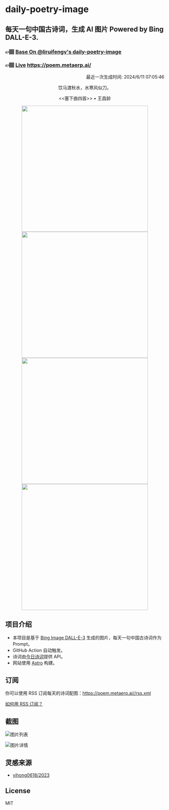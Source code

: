 
# daily-poetry-image

## 每天一句中国古诗词，生成 AI 图片 Powered by Bing DALL-E-3.

### 👉🏽 [Base On @liruifengv's daily-poetry-image](https://github.com/liruifengv/daily-poetry-image)

### 👉🏽 [Live](https://poem.metaerp.ai/) https://poem.metaerp.ai/

<p align="right">
  最近一次生成时间: 2024/6/11 07:05:46
</p>
<p align="center">
饮马渡秋水，水寒风似刀。
</p>
<p align="center">
<<塞下曲四首>> • 王昌龄
</p>
<p align="center">
<img src="https://tse3.mm.bing.net/th/id/OIG4.WSwZnbLu05IQTkOmv9Os" height="400" width="400" />
<img src="https://tse2.mm.bing.net/th/id/OIG4.cXQZk4AKOTY7sJCQVWnV" height="400" width="400" />
<img src="https://tse1.mm.bing.net/th/id/OIG4.qnNusB9BbAuvITLmPwvB" height="400" width="400" />
<img src="https://tse2.mm.bing.net/th/id/OIG4.PSUXBWnlqftSAJZnwlJ_" height="400" width="400" />
</p>

## 项目介绍

-   本项目是基于 [Bing Image DALL-E-3](https://www.bing.com/images/create) 生成的图片，每天一句中国古诗词作为 Prompt。
-   GitHub Action 自动触发。
-   诗词由[今日诗词](https://www.jinrishici.com/)提供 API。
-   网站使用 [Astro](https://astro.build) 构建。

## 订阅

你可以使用 RSS 订阅每天的诗词配图：https://poem.metaerp.ai//rss.xml

[如何用 RSS 订阅？](https://zhuanlan.zhihu.com/p/55026716)

## 截图

![图片列表](./screenshots/01.png)

![图片详情](./screenshots/02.png)

## 灵感来源

-   [yihong0618/2023](https://github.com/yihong0618/2023)

## License

MIT
